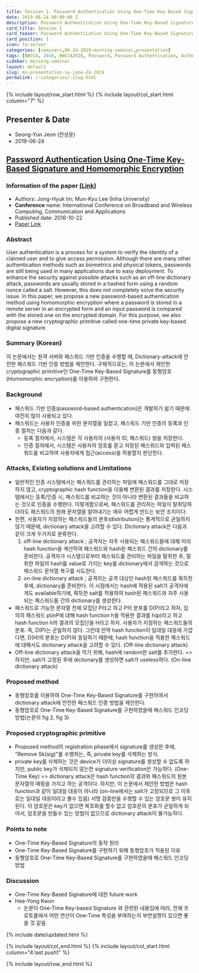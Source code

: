 ```yaml
---
title: Session 1. Password Authentication Using One-Time Key-Based Signature and Homomorphic Encryption
date: 2019-06-24 00:00:00 Z
description: Password Authentication Using One-Time Key-Based Signature and Homomorphic Encryption
card_title: Session 1
card_teaser: Password Authentication Using One-Time Key-Based Signature and Homomorphic Encryption
card_position: 1
icon: fa-server
categories: [seminars,06-24-2019-morning-seminar,presentation]
tags: [BWCCA, 2016, BWCCA2016, Password, Password Authentication, Authentication, OTP, One Time Password, HE, Homomorphic Encryption]
sidebar: morning-seminar
layout: default
slug: ms-presentation-sy-june-24-2019
permalink: /:categories/:slug.html
---
```


{% include layout/row_start.html %}
{% include layout/col_start.html column="7" %}

## Presenter & Date
+ Seong-Yun Jeon (전성윤)
+ 2019-06-24

## [Password Authentication Using One-Time Key-Based Signature and Homomorphic Encryption](https://inhaucs.github.io/seminars/06-24-2019-morning-seminar/presentation/ms-presentation-sy-june-24-2019.html)

### Information of the paper [(Link)](https://link.springer.com/chapter/10.1007/978-3-319-49106-6_45)
+ Authors: Jong-Hyuk Im; Mun-Kyu Lee (Inha University)
+ **Conference** name: International Conference on Broadband and Wireless Computing, Communication and Applications
+ Published date: 2016-10-22
+ [Paper Link](https://link.springer.com/chapter/10.1007/978-3-319-49106-6_45)

### Abstract
User authentication is a process for a system to verify the identity of a claimed user and to give access permission. Although there are many other authentication methods such as biometrics and physical tokens, passwords are still being used in many applications due to easy deployment. To enhance the security against possible attacks such as an off-line dictionary attack, passwords are usually stored in a hashed form using a random nonce called a salt. However, this does not completely solve the security issue. In this paper, we propose a new password-based authentication method using homomorphic encryption where a password is stored in a remote server in an encrypted form and an input password is compared with the stored one on the encrypted domain. For this purpose, we also propose a new cryptographic primitive called one-time private key-based digital signature.

### Summary (Korean)
 이 논문에서는 원격 서버와 패스워드 기반 인증을 수행할 때, Dictionary-attack에 안전한 패스워드 기반 인증 방법을 제안한다. 구체적으로는, 이 논문에서 제안한 cryptographic primitive인 One-Time Key-Based Signature를 동형암호(Homomorphic encryption)를 이용하여 구현한다.

### Background
- 패스워드 기반 인증(password-based authentication)은 개발하기 쉽기 때문에 여전히 많이 사용되고 있다.
- 패스워드는 사용자 인증을 위한 문자열을 일컫고, 패스워드 기반 인증의 등록과 인증 절차는 다음과 같다.
  - 등록 절차에서, 시스템은 각 사용자의 (사용자 ID, 패스워드) 쌍을 저장한다.
  - 인증 절차에서, 시스템은 사용자의 암호를 묻고 저장된 패스워드와 입력된 패스워드를 비교하여 사용자에게 접근(access)을 허용할지 판단한다.

### Attacks, Existing solutions and Limitations
- 일반적인 인증 시스템에서는 패스워드를 관리하는 파일에 패스워드를 그대로 저장하지 않고, cryptographic hash function을 이용해 변환된 결과를 저장한다. 시스템에서는 등록/인증 시, 패스워드를 비교하는 것이 아니라 변환된 결과들을 비교하는 것으로 인증을 수행한다. 이렇게함으로써, 패스워드를 관리하는 파일이 탈취당하더라도 패스워드의 원래 문자열을 알아내기는 매우 어렵게 만드는 보안 조치이다.
- 한편, 사용자가 지정하는 패스워드들의 분포(distribution)는 통계적으로 균일하지 않기 때문에, dictionary attack을 고려할 수 있다. Dictionary attack은 다음과 같이 크게 두가지로 분류한다.
  1. off-line dictionary attack ; 공격자는 자주 사용되는 패스워드들에 대해 미리 hash function을 계산하여 패스워드와 hash된 패스워드 간의 dictionary를 준비한다. 공격자가 시스템으로부터 패스워드를 관리하는 파일을 탈취한 후, 탈취한 파일의 hash를 value로 가지는 key를 dictionary에서 검색하는 것으로 패스워드 문자열 복구를 시도한다.
  2. on-line dictionary attack ; 공격자는 공격 대상인 hash된 패스워드를 획득한 후에, dictionary를 준비한다. 이 시점에서는 hash에 적용된 salt가 공격자에게도 available하기에, 획득한 salt를 적용하여 hash된 패스워드와 자주 사용되는 패스워드들 간의 dictionary를 생성한다.
- 패스워드로 가능한 문자열 전체 모집단 P라고 하고 P의 분포를 D(P)라고 하자,
  임의의 패스워드 p\inP에 대해 hash function h을 적용한 결과를 h(p)라고 하고 hash function h의 결과의 모집단을 H라고 하자.
  사용자가 지정하는 패스워드들의 분포. 즉, D(P)는 균일하지 않다. 그런데 만약 hash function이 일대일 대응에 가깝다면, D(H)의 분포는 D(P)와 동일하기 때문에, hash function을 적용한 패스워드에 대해서도 dictionary attack을 고려할 수 있다. (Off-line dictionary attack)
- Off-line dictionary attack을 막기 위해, hash에 random한 salt를 추가한다. => 하지만, salt가 고정된 후에 dictionary를 생성하면 salt가 useless하다. (On-line dictionary attack)

### Proposed method
- 동형암호를 이용하여 One-Time Key-Based Signature를 구현하여서 dictionary attack에 안전한 패스워드 인증 방법을 제안한다.
- 동형암호로 One-Time Key-Based Signature를 구현하였을때 패스워드 인코딩 방법(논문의 fig 2, fig 3)

### Proposed cryptographic primitive
- Proposed method의 registration phase에서 signature를 생성한 후에, "Remove Sk(sig)"를 수행하는, 즉, private key를 삭제하는 방식.
- private key를 삭제하는 것은 device가 더이상 signature를 생성할 수 없도록 하지만, public key가 삭제되지 않는한 signature verification은 가능하다. (One-Time Key)
=> dictionary attack은 hash function의 결과와 패스워드의 원본 문자열의 매핑을 가지고 하는 공격이다. 하지만, 이 논문에서 제안한 방법은 hash function과 같이 일대일 대응이 아니라 (on-line에서는 salt가 고정되므로 그 이후로는 일대일 대응이라고 볼수 있음) 서명 검증만을 수행할 수 있는 암호문 쌍이 유지된다. 이 암호문은 key가 없으면 복호화를 할수 없고 암호문의 분포가 균일하게 되어서, 암호문을 만들수 있는 방법이 없으므로 dictionary attack이 불가능하다.

### Points to note
- One-Time Key-Based Signature의 동작 원리
- One-Time Key-Based Signature를 구현하기 위해 동형암호가 적용된 이유
- 동형암호로 One-Time Key-Based Signature를 구현하였을때 패스워드 인코딩 방법

### Discussion
- One-Time Key-Based Signature에 대한 future work
- Hee-Yong Kwon
  - 논문이 One-Time Key-based Signature 와 관련된 내용임에 따라, 전체 프로토콜에서 어떤 연산이 One-Time 특성을 부여하는지 부연설명이 있으면 좋을 것 같음



{% include date/updated.html %}

{% include layout/col_end.html %}
{% include layout/col_start.html column="4 last push1" %}

{% include layout/row_end.html %}
